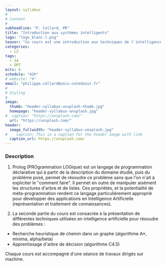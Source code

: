 ```yaml
---
layout: syllabus
#
# Content
#
subheadline: "P. Collard, PR"
title: "Introduction aux systèmes intelligents"
logo: "logo_blanc-l.png"
teaser: "Ce cours est une introduction aux techniques de l'intelligence artificielle. Il comporte deux parties : une introduction au langage Prolog et à ses applications aux systèmes experts, et une initiation aux techniques de résolution de problème."
categories:
  - L2
tags:
  - S4
  - OPT
ects: 6
schedule: "42h"
# website: "#"
email: "philippe.collard@univ-cotedazur.fr"
#
# Styling
#
image:
  thumb: "header-syllabus-unsplash-thumb.jpg"
  homepage: "header-syllabus-unsplash.jpg"
#  caption: "https://unsplash.com/"
  url: "https://unsplash.com/"
header:
  image_fullwidth: "header-syllabus-unsplash.jpg"
#    caption: This is a caption for the header image with link
  caption_url: https://unsplash.com/  
---
```


###  Description ###

1. Prolog (PROgrammation LOGique) est un langage de programmation déclarative qui à partir de la
description du domaine étudié, puis du problème posé, permet de résoudre ce problème sans que l'on n'ait à expliciter le "comment faire".
Il permet en outre de manipuler aisément les structures d'arbre et de listes. Ces propriétés, et la potentialité de méta-programmation rendent ce langage particulièrement approprié pour développer des applications en Intelligence Artificielle (représentation et traitement de connaissances).


2. La seconde partie du cours est consacrée à la présentation de différentes techniques utilisées en intelligence artificielle pour résoudre des problèmes :
  -  Recherche heuristique de chemin dans un graphe (algorithme A*, minima, alpha/beta)
  - Apprentissage d'arbre de décision (algorithme C4.5)


Chaque cours est accompagné d'une séance de travaux dirigés sur machine.

